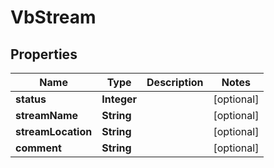 
# VbStream

## Properties
Name | Type | Description | Notes
------------ | ------------- | ------------- | -------------
**status** | **Integer** |  |  [optional]
**streamName** | **String** |  |  [optional]
**streamLocation** | **String** |  |  [optional]
**comment** | **String** |  |  [optional]



